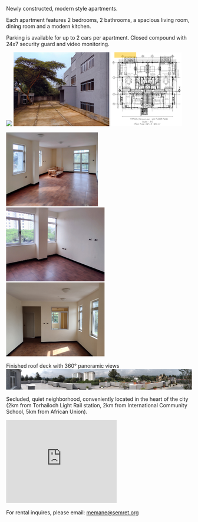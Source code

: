 Newly constructed, modern style apartments. 

Each apartment features 2 bedrooms, 2 bathrooms, a spacious living room, dining room and a modern kitchen.   

Parking is available for up to 2 cars per apartment. Closed compound with 24x7 security guard and video monitoring.

<img src=/images/IMG_20210905_090713551_2.jpg height=200 />  <img src=/images/IMG_20210901_071213951_2.jpg height=200 />  <img src=/images/floorplan.png height=200 />

<img src=/images/IMG_20210905_091108467~5.jpg height="200" />  <img src=/images/IMG_20210905_091128666~4.jpg height="200"> <img src=/images/IMG_20210905_091812059~2.jpg height="200" /> 

Finished roof deck with 360° panoramic views
![Image](/images/IMG_20210905_092148585.jpg)

Secluded, quiet neighborhood, conveniently located in the heart of the city (2km from Torhailoch Light Rail station, 2km from International Community School, 5km from African Union).
<div>
  <iframe src="https://www.google.com/maps/embed?pb=!1m18!1m12!1m3!1d3940.771794561269!2d38.71442515272599!3d8.993134664590336!2m3!1f0!2f0!3f0!3m2!1i1024!2i768!4f13.1!3m3!1m2!1s0x0%3A0x0!2zOMKwNTknNDQuMyJOIDM4wrA0Mic1Mi4zIkU!5e0!3m2!1sen!2sus!4v1635214761293!5m2!1sen!2sus" 
        width="300" height="225" style="border:0;" allowfullscreen="" loading="lazy">
  </iframe>
</div>

For rental inquires, please email: memane@semret.org
